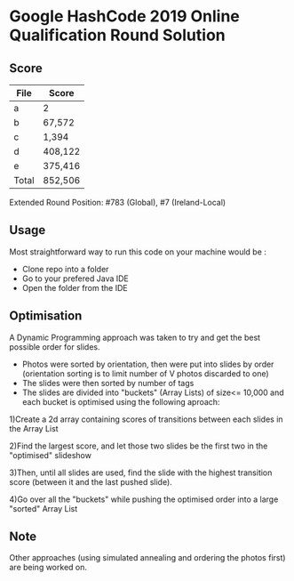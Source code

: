# Google HashCode 2019 Online Qualification Round Solution
## Score
| File  | Score  |
|---|---|
| a  |  2 |
| b  | 67,572  |
| c  |  1,394 |
| d  | 408,122  |
| e  | 375,416  |
| Total  | 852,506  |

Extended Round Position: #783 (Global), #7 (Ireland-Local)

## Usage

Most straightforward way to run this code on your machine would be :
* Clone repo into a folder
* Go to your prefered Java IDE
* Open the folder from the IDE

## Optimisation

A Dynamic Programming approach was taken to try and get the best possible order for slides.
* Photos were sorted by orientation, then were put into slides by order (orientation sorting is to limit number of V photos discarded to one)
* The slides were then sorted by number of tags
* The slides are divided into "buckets" (Array Lists) of size<= 10,000 and each bucket is optimised using the following aproach:

1)Create a 2d array containing scores of transitions between each slides in the Array List

2)Find the largest score, and let those two slides be the first two in the "optimised" slideshow

3)Then, until all slides are used, find the slide with the highest transition score (between it and the last pushed slide).

4)Go over all the "buckets" while pushing the optimised order into a large "sorted" Array List

## Note
Other approaches (using simulated annealing and ordering the photos first) are being worked on.
